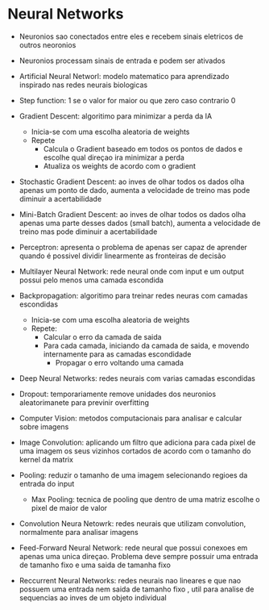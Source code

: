 # Neural Networks
- Neuronios sao conectados entre eles e recebem sinais eletricos de outros neoronios
- Neuronios processam sinais de entrada e podem ser ativados
- Artificial Neural Networl: modelo matematico para aprendizado inspirado nas redes neurais biologicas
- Step function: 1 se o valor for maior ou que zero caso contrario 0
- Gradient Descent: algoritimo para minimizar a perda da IA
    - Inicia-se com uma escolha aleatoria de weights
    - Repete
        - Calcula o Gradient baseado em todos os pontos de dados e escolhe qual direçao ira minimizar a perda
        - Atualiza os weights de acordo com o gradient
- Stochastic Gradient Descent: ao inves de olhar todos os dados olha apenas um ponto de dado, aumenta a velocidade de treino mas pode diminuir a acertabilidade
- Mini-Batch Gradient Descent: ao inves de olhar todos os dados olha apenas uma parte desses dados (small batch), aumenta a velocidade de treino mas pode diminuir a acertabilidade
- Perceptron: apresenta o problema de apenas ser capaz de aprender quando é possivel dividir linearmente as fronteiras de decisão
- Multilayer Neural Network: rede neural onde com input e um output possui pelo menos uma camada escondida
- Backpropagation: algoritimo para treinar redes neuras com camadas escondidas
    - Inicia-se com uma escolha aleatoria de weights
    - Repete:
        - Calcular o erro da camada de saida
        - Para cada camada, iniciando da camada de saida, e movendo internamente para as camadas escondidade
            - Propagar o erro voltando uma camada
- Deep Neural Networks: redes neurais com varias camadas escondidas
- Dropout: temporariamente remove unidades dos neuronios aleatorimanete para previnir overfitting
- Computer Vision: metodos computacionais para analisar e calcular sobre imagens
- Image Convolution: aplicando um filtro que adiciona para cada pixel de uma imagem os seus vizinhos cortados de acordo com o tamanho do kernel da matrix
- Pooling: reduzir o tamanho de uma imagem selecionando regioes da entrada do input
    - Max Pooling: tecnica de pooling que dentro de uma matriz escolhe o pixel de maior de valor

- Convolution Neura Netowrk: redes neurais que utilizam convolution, normalmente para analisar imagens
- Feed-Forward Neural Network: rede neural que possui conexoes em apenas uma unica direçao. Problema deve sempre possuir uma entrada de tamanho fixo e uma saida de tamanha fixo
- Reccurrent Neural Networks: redes neurais nao lineares e que nao possuem uma entrada nem saida de tamanho fixo , util para analise de sequencias ao inves de um objeto individual